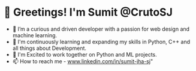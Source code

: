 # 👋 Greetings! I'm Sumit @CrutoSJ
* 👀 I’m a curious and driven developer with a passion for web design and machine learning.
* 🌱 I'm continuously learning and expanding my skills in Python, C++ and all things about Development.
* 💞️ I'm Excited to work together on Python and ML projects.
* 📫 How to reach me - www.linkedin.com/in/sumit-jha-sj"
<!--
**CrutoSJ/CrutoSJ** is a ✨ _special_ ✨ repository because its `README.md` (this file) appears on your GitHub profile.

Here are some ideas to get you started:

- 🔭 I’m currently working on ...
- 🌱 I’m currently learning ...
- 👯 I’m looking to collaborate on ...
- 🤔 I’m looking for help with ...
- 💬 Ask me about ...
- 📫 How to reach me: ...
- 😄 Pronouns: ...
- ⚡ Fun fact: ...
-->
